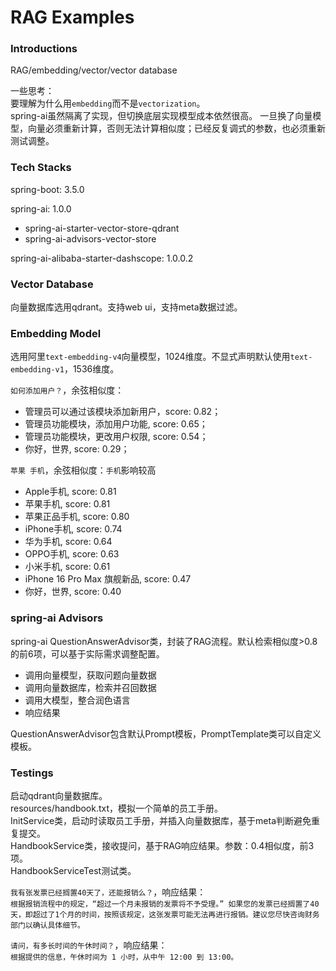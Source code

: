 # RAG Examples

### Introductions

RAG/embedding/vector/vector database

一些思考：  
要理解为什么用`embedding`而不是`vectorization`。  
spring-ai虽然隔离了实现，但切换底层实现模型成本依然很高。
一旦换了向量模型，向量必须重新计算，否则无法计算相似度；已经反复调式的参数，也必须重新测试调整。

### Tech Stacks
spring-boot: 3.5.0

spring-ai: 1.0.0
- spring-ai-starter-vector-store-qdrant
- spring-ai-advisors-vector-store

spring-ai-alibaba-starter-dashscope: 1.0.0.2

### Vector Database

向量数据库选用qdrant。支持web ui，支持meta数据过滤。  

### Embedding Model

选用阿里`text-embedding-v4`向量模型，1024维度。不显式声明默认使用`text-embedding-v1`，1536维度。

`如何添加用户？`，余弦相似度：  
- 管理员可以通过该模块添加新用户，score: 0.82；  
- 管理员功能模块，添加用户功能, score: 0.65；  
- 管理员功能模块，更改用户权限, score: 0.54；  
- 你好，世界, score: 0.29；

`苹果 手机`，余弦相似度：`手机`影响较高
- Apple手机, score: 0.81
- 苹果手机, score: 0.81
- 苹果正品手机, score: 0.80
- iPhone手机, score: 0.74
- 华为手机, score: 0.64
- OPPO手机, score: 0.63
- 小米手机, score: 0.61
- iPhone 16 Pro Max 旗舰新品, score: 0.47
- 你好，世界, score: 0.40

### spring-ai Advisors

spring-ai QuestionAnswerAdvisor类，封装了RAG流程。默认检索相似度>0.8的前6项，可以基于实际需求调整配置。

- 调用向量模型，获取问题向量数据
- 调用向量数据库，检索并召回数据
- 调用大模型，整合润色语言
- 响应结果

QuestionAnswerAdvisor包含默认Prompt模板，PromptTemplate类可以自定义模板。

### Testings

启动qdrant向量数据库。  
resources/handbook.txt，模拟一个简单的员工手册。  
InitService类，启动时读取员工手册，并插入向量数据库，基于meta判断避免重复提交。  
HandbookService类，接收提问，基于RAG响应结果。参数：0.4相似度，前3项。     
HandbookServiceTest测试类。  

`我有张发票已经搁置40天了，还能报销么？`，响应结果：  
`根据报销流程中的规定，“超过一个月未报销的发票将不予受理。” 如果您的发票已经搁置了40天，即超过了1个月的时间，按照该规定，这张发票可能无法再进行报销。建议您尽快咨询财务部门以确认具体细节。`

`请问，有多长时间的午休时间？`，响应结果：  
`根据提供的信息，午休时间为 1 小时，从中午 12:00 到 13:00。`
